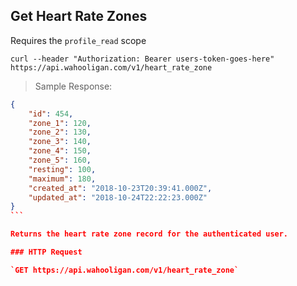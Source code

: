 ## Get Heart Rate Zones

Requires the `profile_read` scope

```shell
curl --header "Authorization: Bearer users-token-goes-here" https://api.wahooligan.com/v1/heart_rate_zone
```

> Sample Response:

``````json
{
    "id": 454,
    "zone_1": 120,
    "zone_2": 130,
    "zone_3": 140,
    "zone_4": 150,
    "zone_5": 160,
    "resting": 100,
    "maximum": 180,
    "created_at": "2018-10-23T20:39:41.000Z",
    "updated_at": "2018-10-24T22:22:23.000Z"
}
```

Returns the heart rate zone record for the authenticated user.

### HTTP Request

`GET https://api.wahooligan.com/v1/heart_rate_zone`

